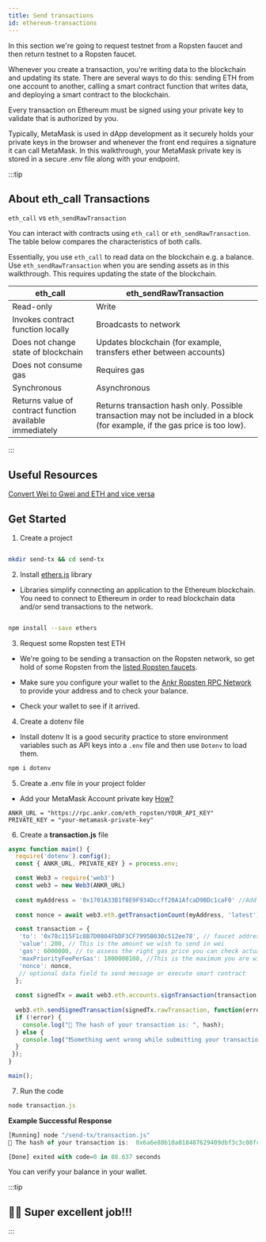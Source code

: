 ```yaml
---
title: Send transactions
id: ethereum-transactions
---
```


In this section we're going to request testnet from a Ropsten faucet and then return testnet to a Ropsten faucet.  

Whenever you create a transaction, you're writing data to the blockchain and updating its state. There are several ways to do this: sending ETH from one account to another, calling a smart contract function that writes data, and deploying a smart contract to the blockchain.

Every transaction on Ethereum must be signed using your private key to validate that is authorized by you.

Typically, MetaMask is used in dApp development as it securely holds your private keys in the browser and whenever the front end requires a signature it can call MetaMask. In this walkthrough, your MetaMask private key is stored in a secure .env file along with your endpoint. 

:::tip

## About eth_call Transactions

`eth_call` vs `eth_sendRawTransaction`

You can interact with contracts using `eth_call` or `eth_sendRawTransaction`. The table below compares the characteristics of both calls. 

Essentially, you use `eth_call` to read data on the blockchain e.g. a balance. Use `eth_sendRawTransaction` when you are sending assets as in this walkthrough. This requires updating the state of the blockchain.

eth_call |	eth_sendRawTransaction
--------|-------------
Read-only |	Write
Invokes contract function locally |	Broadcasts to network
Does not change state of blockchain	| Updates blockchain (for example, transfers ether between accounts)
Does not consume gas |	Requires gas
Synchronous |	Asynchronous
Returns value of contract function available immediately |	Returns transaction hash only. Possible transaction may not be included in a block (for example, if the gas price is too low).

:::

## Useful Resources

[Convert Wei to Gwei and ETH and vice versa](https://eth-converter.com/)

## Get Started

1) Create a project

```bash

mkdir send-tx && cd send-tx

```

2) Install [ethers.js](https://docs.ethers.io/v5/) library

 * Libraries simplify connecting an application to the Ethereum blockchain. You need to connect to Ethereum in order to read blockchain data and/or send transactions to the network.

```bash

npm install --save ethers

```

3) Request some Ropsten test ETH

* We're going to be sending a transaction on the Ropsten network, so get hold of some Ropsten from the [listed Ropsten faucets](/build-blockchain/chains/v2/ethereum/how-to/connect-ethereum#ropsten-and-faucets). 

* Make sure you configure your wallet to the [Ankr Ropsten RPC Network](/build-blockchain/chains/v2/ethereum/how-to/connect-ethereum#how-to-add-ankr-ropsten-rpc-to-your-wallet) to provide your address and to check your balance.  

* Check your wallet to see if it arrived. 


4) Create a dotenv file

* Install dotenv
    It is a good security practice to store environment variables such as API keys into a `.env` file and then use `Dotenv` to load them. 

```bash
npm i dotenv
```

5) Create a .env file in your project folder

* Add your MetaMask Account private key [How?](https://metamask.zendesk.com/hc/en-us/articles/360015289632-How-to-Export-an-Account-Private-Key)

```
ANKR_URL = "https://rpc.ankr.com/eth_ropsten/YOUR_API_KEY"
PRIVATE_KEY = "your-metamask-private-key"
```

6) Create a **transaction.js** file

```js
async function main() {
  require('dotenv').config();
  const { ANKR_URL, PRIVATE_KEY } = process.env;

  const Web3 = require('web3')
  const web3 = new Web3(ANKR_URL)
 
  const myAddress = '0x1701A33B1f8E9F934Dccff20A1AfcaD9BDc1caF0' //Add your wallet address here.
 
  const nonce = await web3.eth.getTransactionCount(myAddress, 'latest'); // nonce starts counting from 0

  const transaction = {
   'to': '0x78c115F1c8B7D0804FbDF3CF7995B030c512ee78', // faucet address to return eth
   'value': 200, // This is the amount we wish to send in wei
   'gas': 6000000, // to assess the right gas price you can check actual gas prices at ropsten.etherscan.io
   'maxPriorityFeePerGas': 1000000108, //This is the maximum you are willing to pay per gas to execute the tx
   'nonce': nonce,
   // optional data field to send message or execute smart contract
  };
 
  const signedTx = await web3.eth.accounts.signTransaction(transaction, PRIVATE_KEY);
  
  web3.eth.sendSignedTransaction(signedTx.rawTransaction, function(error, hash) {
  if (!error) {
    console.log("🎉 The hash of your transaction is: ", hash);
  } else {
    console.log("❗Something went wrong while submitting your transaction:", error)
  }
 });
}

main();
```

7) Run the code 

```js
node transaction.js
```

**Example Successful Response**

```js
[Running] node "/send-tx/transaction.js"
🎉 The hash of your transaction is:  0x6a6e88b10a018487629409dbf3c3c08fced94e5ca381abf54279df593bb48b5a

[Done] exited with code=0 in 88.637 seconds
```

You can verify your balance in your wallet. 

:::tip 

## 🙌🏽 Super excellent job!!!

:::



